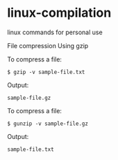 # linux-compilation
linux commands for personal use

File compression
Using gzip

To compress a file:
```
$ gzip -v sample-file.txt
```

Output:
```
sample-file.gz
```

To compress a file:
```
$ gunzip -v sample-file.gz
```

Output:
```
sample-file.txt
```
